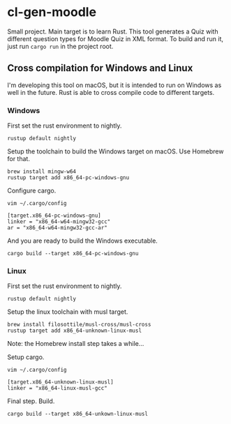 # cl-gen-moodle

Small project. Main target is to learn Rust. This tool generates a Quiz with different question types for Moodle Quiz in XML format.
To build and run it, just run `cargo run` in the project root.

## Cross compilation for Windows and Linux

I'm developing this tool on macOS, but it is intended to run on Windows as well in the future. Rust is able to cross compile code to different targets.

### Windows

First set the rust environment to nightly.

```
rustup default nightly
```


Setup the toolchain to build the Windows target on macOS. Use Homebrew for that.

```
brew install mingw-w64
rustup target add x86_64-pc-windows-gnu
```


Configure cargo.

```
vim ~/.cargo/config

[target.x86_64-pc-windows-gnu]
linker = "x86_64-w64-mingw32-gcc"
ar = "x86_64-w64-mingw32-gcc-ar"
```


And you are ready to build the Windows executable.

```
cargo build --target x86_64-pc-windows-gnu
```


### Linux

First set the rust environment to nightly.

```
rustup default nightly
```


Setup the linux toolchain with musl target.

```
brew install filosottile/musl-cross/musl-cross
rustup target add x86_64-unknown-linux-musl
```
Note: the Homebrew install step takes a while...


Setup cargo.

```
vim ~/.cargo/config

[target.x86_64-unknown-linux-musl]
linker = "x86_64-linux-musl-gcc"
```


Final step. Build.
```
cargo build --target x86_64-unkown-linux-musl
```

